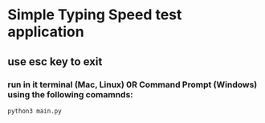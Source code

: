 # Simple Typing Speed test application
## use esc key to exit
### run in it terminal (Mac, Linux) 0R Command Prompt (Windows) using the following comamnds:

```python3 main.py```

